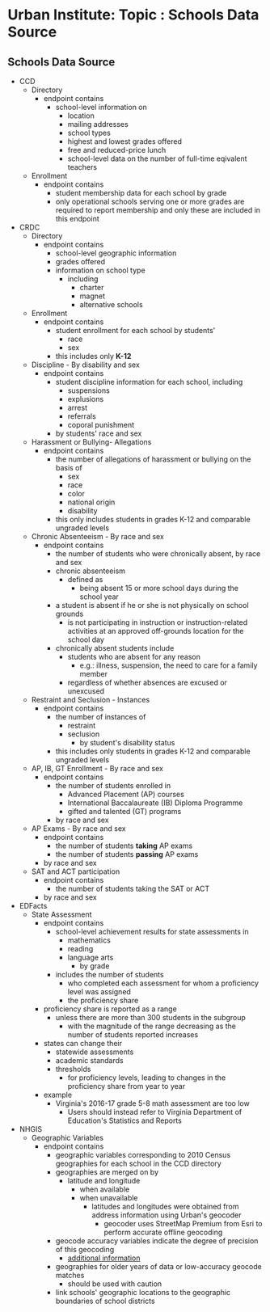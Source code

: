 # Urban Institute: Topic : Schools Data Source

## Schools Data Source
- CCD 
    - Directory 
        - endpoint contains 
            - school-level information on
                - location
                - mailing addresses
                - school types
                - highest and lowest grades offered
                - free and reduced-price lunch 
                - school-level data on the number of full-time eqivalent teachers 
    - Enrollment 
        - endpoint contains
            - student membership data for each school by grade
            - only operational schools serving one or more grades are required to report membership and only these are included in this endpoint 
- CRDC 
    - Directory 
        - endpoint contains
            - school-level geographic information
            - grades offered
            - information on school type 
                - including 
                    - charter
                    - magnet
                    - alternative schools 
    - Enrollment 
        - endpoint contains
            - student enrollment for each school by students' 
                - race
                - sex
            - this includes only **K-12** 
    - Discipline - By disability and sex 
        - endpoint contains 
            - student discipline information for each school, including
                - suspensions
                - explusions
                - arrest
                - referrals
                - coporal punishment 
            - by students' race and sex 
    - Harassment or Bullying- Allegations 
        - endpoint contains 
            - the number of allegations of harassment or bullying on the basis of
                - sex
                - race
                - color
                - national origin
                - disability
            - this only includes students in grades K-12 and comparable ungraded levels 
    - Chronic Absenteeism - By race and sex 
        - endpoint contains
            - the number of students who were chronically absent, by race and sex
            - chronic absenteeism 
                - defined as
                    - being absent 15 or more school days during the school year 
            - a student is absent if he or she is not physically on school grounds 
                - is not participating in instruction or instruction-related activities at an approved off-grounds location for the school day
            - chronically absent students include
                - students who are absent for any reason
                    - e.g.: illness, suspension, the need to care for a family member
                - regardless of whether absences are excused or unexcused
    - Restraint and Seclusion - Instances 
        - endpoint contains
            - the number of instances of 
                - restraint
                - seclusion
                    - by student's disability status
            - this includes only students in grades K-12 and comparable ungraded levels 
    - AP, IB, GT Enrollment - By race and sex 
        - endpoint contains
            - the number of students enrolled in 
                - Advanced Placement (AP) courses
                - International Baccalaureate (IB) Diploma Programme
                - gifted and talented (GT) programs
            - by race and sex 
    - AP Exams - By race and sex 
        - endpoint contains
            - the number of students **taking** AP exams
            - the number of students **passing** AP exams 
        - by race and sex 
    - SAT and ACT participation 
        - endpoint contains
            - the number of students taking the SAT or ACT
        - by race and sex 
- EDFacts 
    - State Assessment 
        - endpoint contains
            - school-level achievement results for state assessments in
                - mathematics
                - reading
                - language arts
                    - by grade 
            - includes the number of students
                - who completed each assessment for whom a proficiency level was assigned
                - the proficiency share 
        - proficiency share is reported as a range
            - unless there are more than 300 students in the subgroup
                - with the magnitude of the range decreasing as the number of students reported increases
        - states can change their 
            - statewide assessments
            - academic standards
            - thresholds 
                - for proficiency levels, leading to changes in the proficiency share from year to year 
        - example
            - Virginia's 2016-17 grade 5-8 math assessment are too low
                - Users should instead refer to Virginia Department of Education's Statistics and Reports 
- NHGIS 
    - Geographic Variables
        - endpoint contains
            - geographic variables corresponding to 2010 Census geographies for each school in the CCD directory 
            - geographies are merged on by 
                - latitude and longitude
                    - when available
                    - when unavailable
                        - latitudes and longitudes were obtained from address information using Urban's geocoder 
                            - geocoder uses StreetMap Premium from Esri to perform accurate offline geocoding 
            - geocode accuracy variables indicate the degree of precision of this geocoding 
                 - [additional information](https://developers.arcgis.com/rest/geocode/api-reference/geocoding-service-output.htm)
            - geographies for older years of data or low-accuracy geocode matches
                - should be used with caution
            - link schools' geographic locations to the geographic boundaries of school districts

